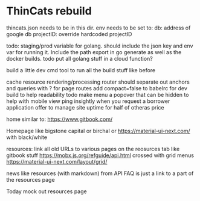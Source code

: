 # ThinCats rebuild
thincats.json needs to be in this dir.
env needs to be set to:
db: address of google db
projectID: override hardcoded projectID

todo:
staging/prod variable for golang. should include the json key and env var for running it. Include the path export in go generate as well as the docker builds.
todo put all golang stuff in a cloud function?

build a little dev cmd tool to run all the build stuff like before

cache resource rendering/processing
router should separate out anchors and queries with ? for page routes
add compact=false to babelrc for dev build to help readability
todo make menu a popover that can be hidden to help with mobile view
ping insightly when you request a borrower application
offer to manage site uptime for half of otheras price

home similar to:
https://www.gitbook.com/

Homepage like bigstone capital or birchal 
or 
https://material-ui-next.com/
with black/white

resources:
link all old URLs to various pages on the reosurces tab
like gitbook stuff
https://mobx.js.org/refguide/api.html
crossed with grid menus
https://material-ui-next.com/layout/grid/

news like resources (with markdown) from API
FAQ is just a link to a part of the resources page

Today mock out resources page

